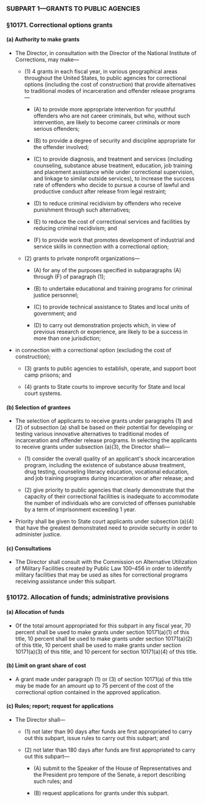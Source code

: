 ### SUBPART 1—GRANTS TO PUBLIC AGENCIES

### §10171. Correctional options grants
#### (a) Authority to make grants
* The Director, in consultation with the Director of the National Institute of Corrections, may make—

  * (1) 4 grants in each fiscal year, in various geographical areas throughout the United States, to public agencies for correctional options (including the cost of construction) that provide alternatives to traditional modes of incarceration and offender release programs—

    * (A) to provide more appropriate intervention for youthful offenders who are not career criminals, but who, without such intervention, are likely to become career criminals or more serious offenders;

    * (B) to provide a degree of security and discipline appropriate for the offender involved;

    * (C) to provide diagnosis, and treatment and services (including counseling, substance abuse treatment, education, job training and placement assistance while under correctional supervision, and linkage to similar outside services), to increase the success rate of offenders who decide to pursue a course of lawful and productive conduct after release from legal restraint;

    * (D) to reduce criminal recidivism by offenders who receive punishment through such alternatives;

    * (E) to reduce the cost of correctional services and facilities by reducing criminal recidivism; and

    * (F) to provide work that promotes development of industrial and service skills in connection with a correctional option;


  * (2) grants to private nonprofit organizations—

    * (A) for any of the purposes specified in subparagraphs (A) through (F) of paragraph (1);

    * (B) to undertake educational and training programs for criminal justice personnel;

    * (C) to provide technical assistance to States and local units of government; and

    * (D) to carry out demonstration projects which, in view of previous research or experience, are likely to be a success in more than one jurisdiction;


* in connection with a correctional option (excluding the cost of construction);

  * (3) grants to public agencies to establish, operate, and support boot camp prisons; and

  * (4) grants to State courts to improve security for State and local court systems.

#### (b) Selection of grantees
* The selection of applicants to receive grants under paragraphs (1) and (2) of subsection (a) shall be based on their potential for developing or testing various innovative alternatives to traditional modes of incarceration and offender release programs. In selecting the applicants to receive grants under subsection (a)(3), the Director shall—

  * (1) consider the overall quality of an applicant's shock incarceration program, including the existence of substance abuse treatment, drug testing, counseling literacy education, vocational education, and job training programs during incarceration or after release; and

  * (2) give priority to public agencies that clearly demonstrate that the capacity of their correctional facilities is inadequate to accommodate the number of individuals who are convicted of offenses punishable by a term of imprisonment exceeding 1 year.


* Priority shall be given to State court applicants under subsection (a)(4) that have the greatest demonstrated need to provide security in order to administer justice.

#### (c) Consultations
* The Director shall consult with the Commission on Alternative Utilization of Military Facilities created by Public Law 100–456 in order to identify military facilities that may be used as sites for correctional programs receiving assistance under this subpart.

### §10172. Allocation of funds; administrative provisions
#### (a) Allocation of funds
* Of the total amount appropriated for this subpart in any fiscal year, 70 percent shall be used to make grants under section 10171(a)(1) of this title, 10 percent shall be used to make grants under section 10171(a)(2) of this title, 10 percent shall be used to make grants under section 10171(a)(3) of this title, and 10 percent for section 10171(a)(4) of this title.

#### (b) Limit on grant share of cost
* A grant made under paragraph (1) or (3) of section 10171(a) of this title may be made for an amount up to 75 percent of the cost of the correctional option contained in the approved application.

#### (c) Rules; report; request for applications
* The Director shall—

  * (1) not later than 90 days after funds are first appropriated to carry out this subpart, issue rules to carry out this subpart; and

  * (2) not later than 180 days after funds are first appropriated to carry out this subpart—

    * (A) submit to the Speaker of the House of Representatives and the President pro tempore of the Senate, a report describing such rules; and

    * (B) request applications for grants under this subpart.